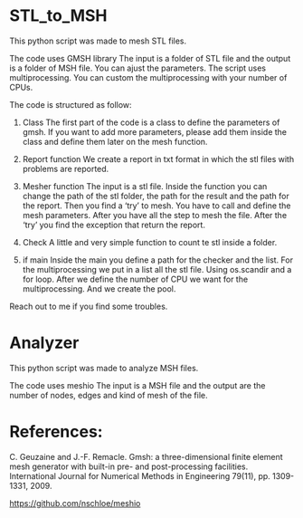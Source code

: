 # STL_to_MSH
This python script was made to mesh STL files.

The code uses GMSH library
The input is a folder of STL file and the output is a folder of MSH file.
You can ajust the parameters. The script uses multiprocessing.
You can custom the multiprocessing with your number of CPUs.

The code is structured as follow:

 1) Class
The first part of the code is a class to define the parameters of gmsh.
If you want to add more parameters, please add them inside the class and define them later on the mesh function.


 2) Report function
We create a report in txt format in which the stl files with problems are reported. 


 3) Mesher function
The input is a stl file. Inside the function you can change the path of the stl folder, the path for the result and the path for the report.
Then you find a ‘try’ to mesh. You have to call and define the mesh parameters. After you have all the step to mesh the file. After the ‘try’ you find the exception that return the report.


 4) Check
A little and very simple function to count te stl inside a folder.


 5) if main
Inside the main you define a path for the checker and the list.
For the multiprocessing we put in a list all the stl file. Using os.scandir and a for loop. 
After we define the number of CPU we want for the multiprocessing. And we create the pool.


Reach out to me if you find some troubles.




# Analyzer
This python script was made to analyze MSH files.

The code uses meshio
The input is a MSH file and the output are the number of nodes, edges and kind of mesh of the file.



# References:
 C. Geuzaine and J.-F. Remacle. Gmsh: a three-dimensional finite element mesh generator with built-in pre- and post-processing facilities. International Journal for Numerical Methods in Engineering 79(11), pp. 1309-1331, 2009.
 
 https://github.com/nschloe/meshio
